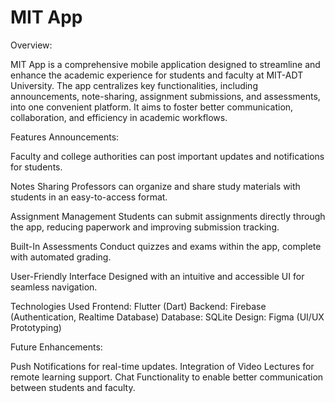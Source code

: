# MIT App

Overview:

MIT App is a comprehensive mobile application designed to streamline and enhance the academic experience for students and faculty at MIT-ADT University. The app centralizes key functionalities, including announcements, note-sharing, assignment submissions, and assessments, into one convenient platform. It aims to foster better communication, collaboration, and efficiency in academic workflows.

Features
Announcements:

Faculty and college authorities can post important updates and notifications for students.

Notes Sharing
Professors can organize and share study materials with students in an easy-to-access format.

Assignment Management
Students can submit assignments directly through the app, reducing paperwork and improving submission tracking.

Built-In Assessments
Conduct quizzes and exams within the app, complete with automated grading.

User-Friendly Interface
Designed with an intuitive and accessible UI for seamless navigation.

Technologies Used
Frontend: Flutter (Dart)
Backend: Firebase (Authentication, Realtime Database)
Database: SQLite
Design: Figma (UI/UX Prototyping)

Future Enhancements:

Push Notifications for real-time updates.
Integration of Video Lectures for remote learning support.
Chat Functionality to enable better communication between students and faculty.
